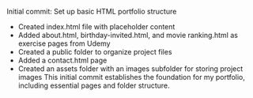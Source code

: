 Initial commit: Set up basic HTML portfolio structure
- Created index.html file with placeholder content
- Added about.html, birthday-invited.html, and movie ranking.html as exercise pages from Udemy
- Created a public folder to organize project files
- Added a contact.html page
- Created an assets folder with an images subfolder for storing project images
This initial commit establishes the foundation for my portfolio, including essential pages and folder structure.

